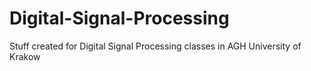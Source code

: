# Digital-Signal-Processing
Stuff created for Digital Signal Processing classes in AGH University of Krakow
